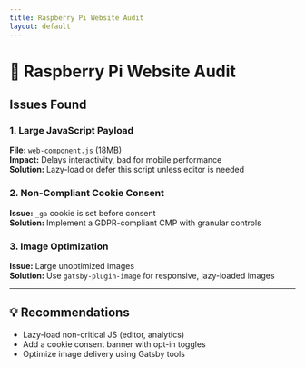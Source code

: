 ```yaml
---
title: Raspberry Pi Website Audit
layout: default
---
```


# 🧪 Raspberry Pi Website Audit

## Issues Found

### 1. Large JavaScript Payload

**File:** `web-component.js` (18MB)  
**Impact:** Delays interactivity, bad for mobile performance  
**Solution:** Lazy-load or defer this script unless editor is needed

### 2. Non-Compliant Cookie Consent

**Issue:** `_ga` cookie is set before consent  
**Solution:** Implement a GDPR-compliant CMP with granular controls

### 3. Image Optimization

**Issue:** Large unoptimized images  
**Solution:** Use `gatsby-plugin-image` for responsive, lazy-loaded images

---

## 💡 Recommendations

- Lazy-load non-critical JS (editor, analytics)
- Add a cookie consent banner with opt-in toggles
- Optimize image delivery using Gatsby tools
